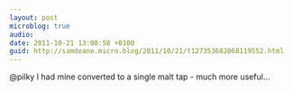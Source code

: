 ```yaml
---
layout: post
microblog: true
audio: 
date: 2011-10-21 13:00:58 +0100
guid: http://samdeane.micro.blog/2011/10/21/t127353682068119552.html
---
```

@pilky I had mine converted to a single malt tap - much more useful...
